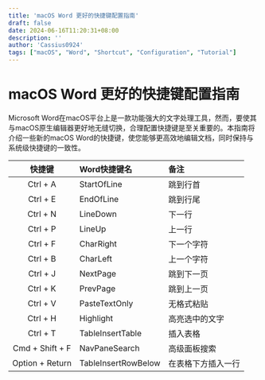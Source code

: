 ```yaml
---
title: 'macOS Word 更好的快捷键配置指南'
draft: false
date: 2024-06-16T11:20:31+08:00
description: ''
author: 'Cassius0924'
tags: ["macOS", "Word", "Shortcut", "Configuration", "Tutorial"]
---
```


# macOS Word 更好的快捷键配置指南

Microsoft Word在macOS平台上是一款功能强大的文字处理工具，然而，要使其与macOS原生编辑器更好地无缝切换，合理配置快捷键是至关重要的。本指南将介绍一些新的macOS Word的快捷键，使您能够更高效地编辑文档，同时保持与系统级快捷键的一致性。

|     快捷键      | Word快捷键名        | 备注               |
| :-------------: | :------------------ | :----------------- |
|    Ctrl + A     | StartOfLine         | 跳到行首           |
|    Ctrl + E     | EndOfLine           | 跳到行尾           |
|    Ctrl + N     | LineDown            | 下一行             |
|    Ctrl + P     | LineUp              | 上一行             |
|    Ctrl + F     | CharRight           | 下一个字符         |
|    Ctrl + B     | CharLeft            | 上一个字符         |
|    Ctrl + J     | NextPage            | 跳到下一页         |
|    Ctrl + K     | PrevPage            | 跳到上一页         |
|    Ctrl + V     | PasteTextOnly       | 无格式粘贴         |
|    Ctrl + H     | Highlight           | 高亮选中的文字     |
|    Ctrl + T     | TableInsertTable    | 插入表格           |
| Cmd + Shift + F | NavPaneSearch       | 高级面板搜索       |
| Option + Return | TableInsertRowBelow | 在表格下方插入一行 |
